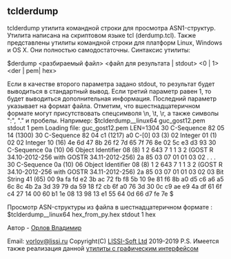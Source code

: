 tclderdump
------
tclderdump утилита командной строки для просмотра ASN1-структур.
Утилита написана на скриптовом языке tcl (derdump.tcl).
Также представлены утилиты командной строки для платформ Linux, Windows и OS X. 
Они полностью самодостаточны.
Синтаксис утилиты:

$derdump <разбираемый файл> <файл для результата | stdout> <0 | 1> <der | pem| hex> 

Если в качестве второго параметра задано stdout, то результат будет выводиться в стандартный вывод.
Если третий параметр равен 1, то будет выводиться дополнительная информация.
Последний параметр указывает на формат файла. Отметим, что вшестнадцатеричном формате 
могут присутствовать спецсимволя \n, \t, \r, а также символы ":", "." и пробелы.
Например:
$tclderdump__linux64  guc_gost12.pem stdout 1 pem
Loading file: guc_gost12.pem
LEN=1304
30 C-Sequence  82 05 14 (1300)
   30 C-Sequence  82 04 c1 (1217)
      a0 C-[0]  03 (3)
         02 Integer  01 (1)
            02 
      02 Integer  10 (16)
         4e 6d 47 8b 26 f2 7d 65 7f 76 8e 02 5c e3 d3 93 
      30 C-Sequence  0a (10)
         06 Object Identifier  08 (8)
            1 2 643 7 1 1 3 2 (GOST R 34.10-2012-256 with GOSTR 34.11-2012-256)
            2a 85 03 07 01 01 03 02 
. . .
   30 C-Sequence  0a (10)
      06 Object Identifier  08 (8)
         1 2 643 7 1 1 3 2 (GOST R 34.10-2012-256 with GOSTR 34.11-2012-256)
         2a 85 03 07 01 01 03 02 
   03 Bit String  41 (65)
      00 9a fa fd e2 3b ac 72 fb f8 5b 10 9e 81 f6 8b a0 d5 c6 a6 a5 6c 
      8c 4b 2a 3d 39 79 da 59 18 f2 cb 6f a0 76 3d 30 0c c9 ae e9 4a df 
      61 6f c4 27 14 00 60 b1 1e 08 13 98 13 e1 55 64 0d 66 d7 fe 7e 
$

Просмотр ASN-структуры из файла в шестнадцатеричном формате :
$tclderdump__linux64 hex_from_py.hex  stdout 1 hex

Автор - [Орлов Владимир](http://museum.lissi-crypto.ru/)

Email: vorlov@lissi.ru
Copyright(C) [LISSI-Soft Ltd](http://soft.lissi.ru) 2019-2019
P.S. Имеется также реализация данной [утилиты с графическим интерфейсом](https://habr.com/ru/post/468817/)
